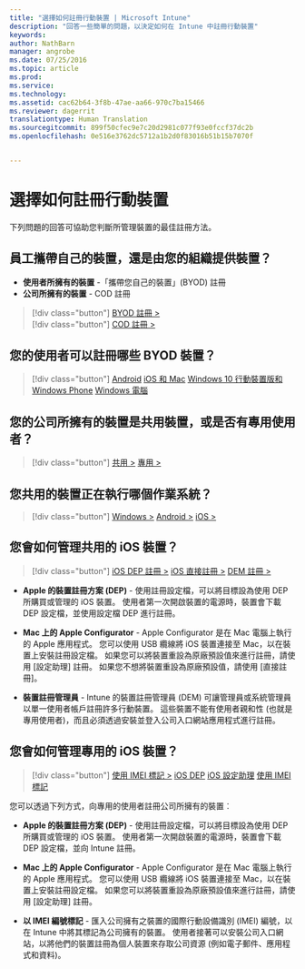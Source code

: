 ```yaml
---
title: "選擇如何註冊行動裝置 | Microsoft Intune"
description: "回答一些簡單的問題，以決定如何在 Intune 中註冊行動裝置"
keywords: 
author: NathBarn
manager: angrobe
ms.date: 07/25/2016
ms.topic: article
ms.prod: 
ms.service: 
ms.technology: 
ms.assetid: cac62b64-3f8b-47ae-aa66-970c7ba15466
ms.reviewer: dagerrit
translationtype: Human Translation
ms.sourcegitcommit: 899f50cfec9e7c20d2981c077f93e0fccf37dc2b
ms.openlocfilehash: 0e516e3762dc5712a1b2d0f83016b51b15b7070f


---
```


# 選擇如何註冊行動裝置

下列問題的回答可協助您判斷所管理裝置的最佳註冊方法。

## **員工攜帶自己的裝置，還是由您的組織提供裝置？**

  - **使用者所擁有的裝置** -「攜帶您自己的裝置」(BYOD) 註冊
  - **公司所擁有的裝置** - COD 註冊

> [!div class="button"]
[BYOD 註冊 >](#what-byod-devices-can-your-users-enroll)   
> [!div class="button"]
[COD 註冊 >](#are-your-company-owned-devices-shared-or-do-they-have-dedicated-users)

## **您的使用者可以註冊哪些 BYOD 裝置？**

> [!div class="button"]
[Android](/intune/deploy-use/set-up-android-management-with-microsoft-intune) [iOS 和 Mac](/intune/deploy-use/set-up-ios-and-mac-management-with-microsoft-intune) [Windows 10 行動裝置版和 Windows Phone](/intune/deploy-use/set-up-windows-phone-management-with-microsoft-intune) [Windows 電腦](/intune/deploy-use/set-up-windows-device-management-with-microsoft-intune)

## **您的公司所擁有的裝置是共用裝置，或是否有專用使用者？**

> [!div class="button"]
[共用 >](#what-operating-system-are-your-shared-devices-running)   [專用 >](#how-will-you-manage-dedicated-ios-devices)


## **您共用的裝置正在執行哪個作業系統？**

  > [!div class="button"]
  [Windows >](/intune/deploy-use/enroll-corporate-owned-devices-with-the-device-enrollment-manager-in-microsoft-intune) [Android >](/intune/deploy-use/enroll-corporate-owned-devices-with-the-device-enrollment-manager-in-microsoft-intune) [iOS >](#how-will-you-manage-shared-ios-devices)

## **您會如何管理共用的 iOS 裝置？**

  > [!div class="button"]
  [iOS DEP 註冊 >](/intune/deploy-use/ios-device-enrollment-program-in-microsoft-intune) [iOS 直接註冊 >](/intune/deploy-use/ios-direct-enrollment-in-microsoft-intune)  [DEM 註冊 >](/intune/deploy-use/enroll-corporate-owned-devices-with-the-device-enrollment-manager-in-microsoft-intune)

  - **Apple 的裝置註冊方案 (DEP)** - 使用註冊設定檔，可以將目標設為使用 DEP 所購買或管理的 iOS 裝置。 使用者第一次開啟裝置的電源時，裝置會下載 DEP 設定檔，並使用設定檔 DEP 進行註冊。

  - **Mac 上的 Apple Configurator** - Apple Configurator 是在 Mac 電腦上執行的 Apple 應用程式。 您可以使用 USB 纜線將 iOS 裝置連接至 Mac，以在裝置上安裝註冊設定檔。 如果您可以將裝置重設為原廠預設值來進行註冊，請使用 [設定助理] 註冊。 如果您不想將裝置重設為原廠預設值，請使用 [直接註冊]。

  - **裝置註冊管理員** - Intune 的裝置註冊管理員 (DEM) 可讓管理員或系統管理員以單一使用者帳戶註冊許多行動裝置。 這些裝置不能有使用者親和性 (也就是專用使用者)，而且必須透過安裝並登入公司入口網站應用程式進行註冊。

## **您會如何管理專用的 iOS 裝置？**

  > [!div class="button"]
  [使用 IMEI 標記 >](/intune/deploy-use/specify-corporate-owned-devices-with-international-mobile-equipment-identity-imei-numbers) [iOS DEP](/intune/deploy-use/ios-device-enrollment-program-in-microsoft-intune) [iOS 設定助理](/intune/deploy-use/ios-setup-assistant-enrollment-in-microsoft-intune) [使用 IMEI 標記](/intune/deploy-use/specify-corporate-owned-devices-with-international-mobile-equipment-identity-imei-numbers)

  您可以透過下列方式，向專用的使用者註冊公司所擁有的裝置︰

  - **Apple 的裝置註冊方案 (DEP)** - 使用註冊設定檔，可以將目標設為使用 DEP 所購買或管理的 iOS 裝置。 使用者第一次開啟裝置的電源時，裝置會下載 DEP 設定檔，並向 Intune 註冊。

  - **Mac 上的 Apple Configurator** - Apple Configurator 是在 Mac 電腦上執行的 Apple 應用程式。 您可以使用 USB 纜線將 iOS 裝置連接至 Mac，以在裝置上安裝註冊設定檔。 如果您可以將裝置重設為原廠預設值來進行註冊，請使用 [設定助理] 註冊。

  - **以 IMEI 編號標記** - 匯入公司擁有之裝置的國際行動設備識別 (IMEI) 編號，以在 Intune 中將其標記為公司擁有的裝置。 使用者接著可以安裝公司入口網站，以將他們的裝置註冊為個人裝置來存取公司資源 (例如電子郵件、應用程式和資料)。



<!--HONumber=Sep16_HO2-->


